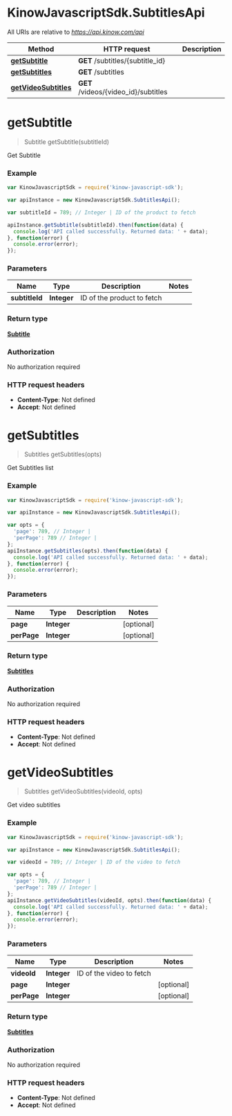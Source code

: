 # KinowJavascriptSdk.SubtitlesApi

All URIs are relative to *https://api.kinow.com/api*

Method | HTTP request | Description
------------- | ------------- | -------------
[**getSubtitle**](SubtitlesApi.md#getSubtitle) | **GET** /subtitles/{subtitle_id} | 
[**getSubtitles**](SubtitlesApi.md#getSubtitles) | **GET** /subtitles | 
[**getVideoSubtitles**](SubtitlesApi.md#getVideoSubtitles) | **GET** /videos/{video_id}/subtitles | 


<a name="getSubtitle"></a>
# **getSubtitle**
> Subtitle getSubtitle(subtitleId)



Get Subtitle

### Example
```javascript
var KinowJavascriptSdk = require('kinow-javascript-sdk');

var apiInstance = new KinowJavascriptSdk.SubtitlesApi();

var subtitleId = 789; // Integer | ID of the product to fetch

apiInstance.getSubtitle(subtitleId).then(function(data) {
  console.log('API called successfully. Returned data: ' + data);
}, function(error) {
  console.error(error);
});

```

### Parameters

Name | Type | Description  | Notes
------------- | ------------- | ------------- | -------------
 **subtitleId** | **Integer**| ID of the product to fetch | 

### Return type

[**Subtitle**](Subtitle.md)

### Authorization

No authorization required

### HTTP request headers

 - **Content-Type**: Not defined
 - **Accept**: Not defined

<a name="getSubtitles"></a>
# **getSubtitles**
> Subtitles getSubtitles(opts)



Get Subtitles list

### Example
```javascript
var KinowJavascriptSdk = require('kinow-javascript-sdk');

var apiInstance = new KinowJavascriptSdk.SubtitlesApi();

var opts = { 
  'page': 789, // Integer | 
  'perPage': 789 // Integer | 
};
apiInstance.getSubtitles(opts).then(function(data) {
  console.log('API called successfully. Returned data: ' + data);
}, function(error) {
  console.error(error);
});

```

### Parameters

Name | Type | Description  | Notes
------------- | ------------- | ------------- | -------------
 **page** | **Integer**|  | [optional] 
 **perPage** | **Integer**|  | [optional] 

### Return type

[**Subtitles**](Subtitles.md)

### Authorization

No authorization required

### HTTP request headers

 - **Content-Type**: Not defined
 - **Accept**: Not defined

<a name="getVideoSubtitles"></a>
# **getVideoSubtitles**
> Subtitles getVideoSubtitles(videoId, opts)



Get video subtitles

### Example
```javascript
var KinowJavascriptSdk = require('kinow-javascript-sdk');

var apiInstance = new KinowJavascriptSdk.SubtitlesApi();

var videoId = 789; // Integer | ID of the video to fetch

var opts = { 
  'page': 789, // Integer | 
  'perPage': 789 // Integer | 
};
apiInstance.getVideoSubtitles(videoId, opts).then(function(data) {
  console.log('API called successfully. Returned data: ' + data);
}, function(error) {
  console.error(error);
});

```

### Parameters

Name | Type | Description  | Notes
------------- | ------------- | ------------- | -------------
 **videoId** | **Integer**| ID of the video to fetch | 
 **page** | **Integer**|  | [optional] 
 **perPage** | **Integer**|  | [optional] 

### Return type

[**Subtitles**](Subtitles.md)

### Authorization

No authorization required

### HTTP request headers

 - **Content-Type**: Not defined
 - **Accept**: Not defined

